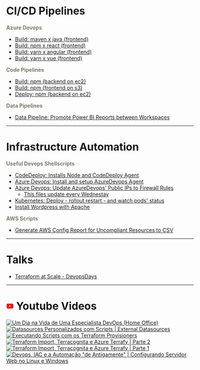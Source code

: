 
# CI/CD Pipelines

<strong><font color="#807a6b"> Azure Devops </font></strong>
- [Build: maven x java (frontend)](/AzureDevops/azdevops_build_maven_java_backend.yml)
- [Build: npm x react (frontend)](/AzureDevops/azdevops_build_npm_react_frontend.yml)
- [Build: yarn x angular (frontend)](/AzureDevops/azdevops_build_yarn_angular_frontend.yml)
- [Build: yarn x vue (frontend)](/AzureDevops/azdevops_build_yarn_vue_frontend.yml)


<strong><font color="#807a6b"> Code Pipelines </font></strong>
- [Build: npm (backend on ec2)](/CodePipelines/codepipelines_build_npm_backend_ec2_buildspec.yml)
- [Build: npm (frontend on s3)](/CodePipelines/codepipelines_build_npm_frontend_s3_buildspec.yml)
- [Deploy: npm (backend on ec2)](/CodePipelines/codepipelines_deploy_ec2_appspec_scripts/codepipelines_deploy_npm_backend_ec2_appspec.yml)

<strong><font color="#807a6b"> Data Pipelines </font></strong>
- [Data Pipeline: Promote Power BI Reports between Workspaces](/DataPipelines/powerbi_reports_promotion.ps1)

---
# Infrastructure Automation

<strong><font color="#807a6b"> Useful Devops Shellscripts</font></strong>
- [CodeDeploy: Installs Node and CodeDeploy Agent](/UsefulDevopsShellScripts/ec2_userdata_codedeploy_interpreter.sh)
- [Azure Devops: Install and setup AzureDevops Agent](/UsefulDevopsShellScripts/azuredevops_agent_setup.sh)
- [Azure Devops: Update AzureDevops' Public IPs to Firewall Rules](/UsefulDevopsShellScripts/azuredevops_public_ips_grabber.sh)
   - [This files update every Wednestay](https://github.com/pedrosaxu/devops-templates/tree/main/UsefulDevopsShellScripts/azuredevops_public_ips)
- [Kubernetes: Deploy - rollout restart - and watch pods' status](/UsefulDevopsShellScripts/kubernetes_deployment_watcher.sh)
- [Install Wordpress with Apache](/UsefulDevopsShellScripts/wordpress_apache_setup.sh)

<strong><font color="#807a6b">AWS Scripts</font></strong>
- [Generate AWS Config Report for Uncompliant Resources to CSV](/AWS/aws_config.py)

---
# Talks
- [Terraform at Scale - DevopsDays](/TerraformAtScale)

---

# <img src=".github/images/youtube.png" alt="youtube" width="20"> Youtube Videos 
<!-- BEGIN YOUTUBE-CARDS -->
[![Um Dia na Vida de Uma Especialista DevOps (Home Office)](https://ytcards.demolab.com/?id=rlwtjkvmwkE&title=Um+Dia+na+Vida+de+Uma+Especialista+DevOps+%28Home+Office%29&lang=en&timestamp=1712791814&background_color=%230d1117&title_color=%23ffffff&stats_color=%23dedede&max_title_lines=1&width=250&border_radius=5&duration=1218 "Um Dia na Vida de Uma Especialista DevOps (Home Office)")](https://www.youtube.com/watch?v=rlwtjkvmwkE)
[![Datasources Personalizados com Scripts | External Datasources](https://ytcards.demolab.com/?id=ssVp6WzAyTE&title=Datasources+Personalizados+com+Scripts+%7C+External+Datasources&lang=en&timestamp=1680958840&background_color=%230d1117&title_color=%23ffffff&stats_color=%23dedede&max_title_lines=1&width=250&border_radius=5&duration=1653 "Datasources Personalizados com Scripts | External Datasources")](https://www.youtube.com/watch?v=ssVp6WzAyTE)
[![Executando Scripts com os Terraform Provisioners](https://ytcards.demolab.com/?id=3GdaA4Lthag&title=Executando+Scripts+com+os+Terraform+Provisioners&lang=en&timestamp=1677585610&background_color=%230d1117&title_color=%23ffffff&stats_color=%23dedede&max_title_lines=1&width=250&border_radius=5&duration=1117 "Executando Scripts com os Terraform Provisioners")](https://www.youtube.com/watch?v=3GdaA4Lthag)
[![Terraform Import, Terracognita e Azure Terrafy | Parte 2](https://ytcards.demolab.com/?id=BMj9_CH1yFs&title=Terraform+Import%2C+Terracognita+e+Azure+Terrafy+%7C+Parte+2&lang=en&timestamp=1670337004&background_color=%230d1117&title_color=%23ffffff&stats_color=%23dedede&max_title_lines=1&width=250&border_radius=5&duration=1855 "Terraform Import, Terracognita e Azure Terrafy | Parte 2")](https://www.youtube.com/watch?v=BMj9_CH1yFs)
[![Terraform Import, Terracognita e Azure Terrafy | Parte 1](https://ytcards.demolab.com/?id=DaYPrIk2l0c&title=Terraform+Import%2C+Terracognita+e+Azure+Terrafy+%7C+Parte+1&lang=en&timestamp=1669671002&background_color=%230d1117&title_color=%23ffffff&stats_color=%23dedede&max_title_lines=1&width=250&border_radius=5&duration=1550 "Terraform Import, Terracognita e Azure Terrafy | Parte 1")](https://www.youtube.com/watch?v=DaYPrIk2l0c)
[![Devops, IAC e a Automação "de Antigamente" | Configurando Servidor Web no Linux e Windows](https://ytcards.demolab.com/?id=U07iWPk8PdY&title=Devops%2C+IAC+e+a+Automa%C3%A7%C3%A3o+%22de+Antigamente%22+%7C+Configurando+Servidor+Web+no+Linux+e+Windows&lang=en&timestamp=1668610200&background_color=%230d1117&title_color=%23ffffff&stats_color=%23dedede&max_title_lines=1&width=250&border_radius=5&duration=1066 "Devops, IAC e a Automação \"de Antigamente\" | Configurando Servidor Web no Linux e Windows")](https://www.youtube.com/watch?v=U07iWPk8PdY)
<!-- END YOUTUBE-CARDS -->
